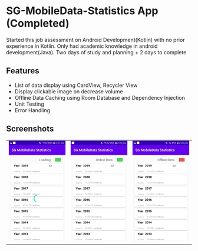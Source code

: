 # SG-MobileData-Statistics App (Completed)


Started this job assessment on Android Development(Kotlin) with no prior experience in Kotlin. Only had academic knowledge in android development(Java).  Two days of study and planning + 2 days to complete


## Features
* List of data display using CardView, Recycler View
* Display clickable image on decrease volume
* Offline Data Caching using Room Database and Dependency Injection
* Unit Testing
* Error Handling

## Screenshots

|   |   |   |
|---|---|---|
|  ![](screenshots/1.jpeg) | ![](screenshots/2.jpeg)  | ![](screenshots/3.jpeg)  |
